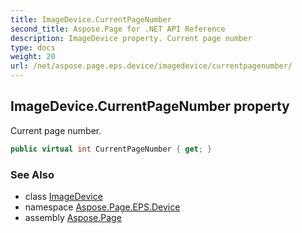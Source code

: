 ```yaml
---
title: ImageDevice.CurrentPageNumber
second_title: Aspose.Page for .NET API Reference
description: ImageDevice property. Current page number
type: docs
weight: 20
url: /net/aspose.page.eps.device/imagedevice/currentpagenumber/
---
```

## ImageDevice.CurrentPageNumber property

Current page number.

```csharp
public virtual int CurrentPageNumber { get; }
```

### See Also

* class [ImageDevice](../)
* namespace [Aspose.Page.EPS.Device](../../imagedevice/)
* assembly [Aspose.Page](../../../)


